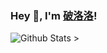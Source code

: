 ### Hey 👋, I'm [破洛洛](https://plldds.me)!

![Github Stats](https://github-readme-stats.vercel.app/api?username=plldds&show_icons=true) <!--<img src="https://plldds.me/assets/images/qrcode.jpg" alt="破洛洛" width= "196px" height="196px" --> >
<!--
**plldds/plldds** is a ✨ _special_ ✨ repository because its `README.md` (this file) appears on your GitHub profile.
Here are some ideas to get you started:
- 🔭 I’m currently working on ...
- 🌱 I’m currently learning ...
- 👯 I’m looking to collaborate on ...
- 🤔 I’m looking for help with ...
- 💬 Ask me about ...
- 📫 How to reach me: ...
- 😄 Pronouns: ...
- ⚡ Fun fact: ...
-->
